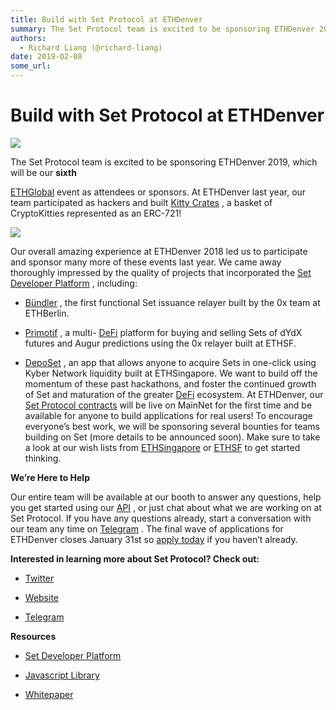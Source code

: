```yaml
---
title: Build with Set Protocol at ETHDenver
summary: The Set Protocol team is excited to be sponsoring ETHDenver 2019, which will be our sixth ETHGlobal event as attendees or sponsors. At ETHDenver last year, our team participated as hackers and built Kitty Crates , a basket of CryptoKitties represented as an ERC-721! Our overall amazing experience at ETHDenver 2018 led us to participate and sponsor many more of these events last year. We came away thoroughly impressed by the quality of projects that incorporated the Set Developer Platform , inclu
authors:
  - Richard Liang (@richard-liang)
date: 2019-02-08
some_url: 
---
```


# Build with Set Protocol at ETHDenver


![](https://api.beta.kauri.io:443/ipfs/QmQp8Cw4d1nmmE18XywzwdyHTUBBovtfoJixQ2MdrjyNGj)

The Set Protocol team is excited to be sponsoring ETHDenver 2019, which will be our 
**sixth**
  
[ETHGlobal](https://ethglobal.co/)
 event as attendees or sponsors. At ETHDenver last year, our team participated as hackers and built 
[Kitty Crates](https://devpost.com/software/kitty-crates)
 , a basket of CryptoKitties represented as an ERC-721!

![](https://api.beta.kauri.io:443/ipfs/QmXLhmJUrwZfWuy8bMRGwKaaz5JEgahTF3N4fyMPgAwHif)

Our overall amazing experience at ETHDenver 2018 led us to participate and sponsor many more of these events last year. We came away thoroughly impressed by the quality of projects that incorporated the 
[Set Developer Platform](https://docs.setprotocol.com/#/)
 , including:



 *  [Bündler](https://devpost.com/software/bundler-f03jdy) , the first functional Set issuance relayer built by the 0x team at ETHBerlin.

 *  [Primotif](https://devpost.com/software/primotif) , a multi- [DeFi](https://medium.com/set-protocol/announcing-defi-an-alliance-of-decentralized-finance-platforms-f9ac78c39fba) platform for buying and selling Sets of dYdX futures and Augur predictions using the 0x relayer built at ETHSF.

 *  [DepoSet](https://devpost.com/software/deposet) , an app that allows anyone to acquire Sets in one-click using Kyber Network liquidity built at ETHSingapore.
We want to build off the momentum of these past hackathons, and foster the continued growth of Set and maturation of the greater 
[DeFi](https://medium.com/set-protocol/announcing-defi-an-alliance-of-decentralized-finance-platforms-f9ac78c39fba)
 ecosystem. At ETHDenver, our 
[Set Protocol contracts](https://github.com/SetProtocol/set-protocol-contracts)
 will be live on MainNet for the first time and be available for anyone to build applications for real users!
To encourage everyone’s best work, we will be sponsoring several bounties for teams building on Set (more details to be announced soon). Make sure to take a look at our wish lists from 
[ETHSingapore](https://medium.com/set-protocol/build-with-set-protocol-at-eth-singapore-cedeec7a63b8)
 or 
[ETHSF](https://medium.com/set-protocol/build-with-set-protocol-at-ethsanfrancisco-49b740947b0e)
 to get started thinking.
 
**We’re Here to Help**
 
Our entire team will be available at our booth to answer any questions, help you get started using our 
[API](https://docs.setprotocol.com/#/)
 , or just chat about what we are working on at Set Protocol. If you have any questions already, start a conversation with our team any time on 
[Telegram](https://t.me/joinchat/Fx8D6wyprLUlM1jMVnaRdg)
 .
The final wave of applications for ETHDenver closes January 31st so 
[apply today](https://www.ethdenver.com/)
 if you haven’t already.
 
**Interested in learning more about Set Protocol? Check out:**
 



 *  [Twitter](https://twitter.com/setprotocol) 

 *  [Website](http://setprotocol.com) 

 *  [Telegram](https://t.me/joinchat/Fx8D6wyprLUlM1jMVnaRdg) 
 
**Resources**
 



 *  [Set Developer Platform](https://docs.setprotocol.com/) 

 *  [Javascript Library](https://github.com/SetProtocol/setprotocol.js) 

 *  [Whitepaper](http://whitepaper.setprotocol.com) 
